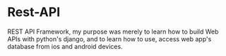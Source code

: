 # Rest-API
REST API Framework, my purpose was merely to learn how to build Web APIs with  python's django, and to learn how to use, access  web app's database from ios and android devices. 
